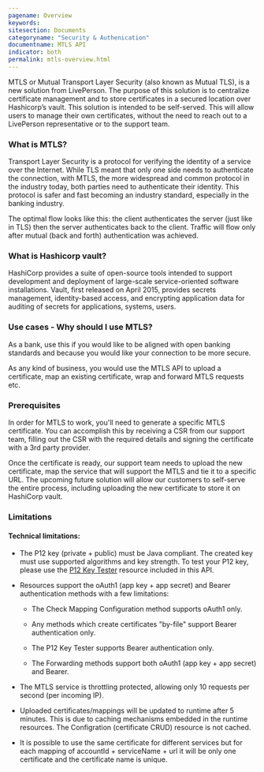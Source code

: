 ```yaml
---
pagename: Overview
keywords:
sitesection: Documents
categoryname: "Security & Authenication"
documentname: MTLS API
indicator: both
permalink: mtls-overview.html
---
```


MTLS or Mutual Transport Layer Security (also known as Mutual TLS), is a new solution from LivePerson. The purpose of this solution is to centralize certificate management and to store certificates in a secured location over Hashicorp’s vault. This solution is intended to be self-served. This will allow users to manage their own certificates, without the need to reach out to a LivePerson representative or to the support team.

### What is MTLS?

Transport Layer Security is a protocol for verifying the identity of a service over the Internet. While TLS meant that only one side needs to authenticate the connection, with MTLS, the more widespread and common protocol in the industry today, both parties need to authenticate their identity. This protocol is safer and fast becoming an industry standard, especially in the banking industry.

The optimal flow looks like this: the client authenticates the server (just like in TLS) then the server authenticates back to the client. Traffic will flow only after mutual (back and forth) authentication was achieved.

### What is Hashicorp vault?

HashiCorp provides a suite of open-source tools intended to support development and deployment of large-scale service-oriented software installations. Vault, first released on April 2015, provides secrets management, identity-based access, and encrypting application data for auditing of secrets for applications, systems, users.

### Use cases - Why should I use MTLS?

As a bank, use this if you would like to be aligned with open banking standards and because you would like your connection to be more secure.

As any kind of business, you would use the MTLS API to upload a certificate, map an existing certificate, wrap and forward MTLS requests etc.

### Prerequisites

In order for MTLS to work, you'll need to generate a specific MTLS certificate. You can accomplish this by receiving a CSR from our support team, filling out the CSR with the required details and signing the certificate with a 3rd party provider.

Once the certificate is ready, our support team needs to upload the new certificate, map the service that will support the MTLS and tie it to a specific URL. The upcoming future solution will allow our customers to self-serve the entire process, including uploading the new certificate to store it on HashiCorp vault.

### Limitations

#### Technical limitations:

* The P12 key (private + public) must be Java compliant. The created key must use supported algorithms and key strength. To test your P12 key, please use the [P12 Key Tester](p12-key-tester.html) resource included in this API.

* Resources support the oAuth1 (app key + app secret) and Bearer authentication methods with a few limitations:

  - The Check Mapping Configuration method supports oAuth1 only.

  - Any methods which create certificates "by-file" support Bearer authentication only.

  - The P12 Key Tester supports Bearer authentication only.

  - The Forwarding methods support both oAuth1 (app key + app secret) and Bearer.

* The MTLS service is throttling protected, allowing only 10 requests per second (per incoming IP).

* Uploaded certificates/mappings will be updated to runtime after 5 minutes. This is due to caching mechanisms embedded in the runtime resources. The Configration (certificate CRUD) resource is not cached.

* It is possible to use the same certificate for different services but for each mapping of accountId + serviceName + url it will be only one certificate and the certificate name is unique.

